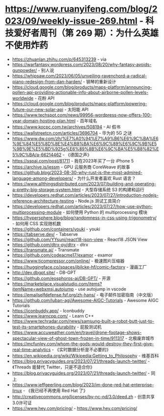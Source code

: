 # https://www.ruanyifeng.com/blog/2023/09/weekly-issue-269.html - 科技爱好者周刊（第 269 期）：为什么英雄不使用炸药

- https://zhuanlan.zhihu.com/p/645313239 - via
- https://warfantasy.wordpress.com/2023/08/20/why-fantasy-avoids-gunpowder/ - 别人说
- https://whipsaw.com/2023/06/05/unveiling-ravenchord-a-radical-piano-redesign-from-dan-harden/ - 钢琴的重新设计
- https://cloud.google.com/blog/products/maps-platform/announcing-pollen-api-providing-actionable-info-about-airborne-pollen-levels-worldwide - 花粉 API
- https://cloud.google.com/blog/products/maps-platform/powering-future-our-new-solar-api - 太阳能 API
- https://www.techspot.com/news/99956-wordpress-now-offers-100-year-domain-hosting-plan.html - 百年域名
- https://www.kocpc.com.tw/archives/508194 - AI 假书
- https://wallstreetcn.com/articles/3696704 - 华为的 5G 之谜
- https://www.dw.com/zh/%E7%A0%94%E7%A9%B6%E6%9C%BA%E6%9E%84%E5%8D%8E%E4%B8%BA%E6%9C%89%E6%9C%9B%E5%9B%9E%E5%BD%925g%E6%89%8B%E6%9C%BA%E5%B8%82%E5%9C%BA/a-66214462 - 《德国之声》
- https://sspai.com/post/81711 - 我在2023年买了一台 iPhone 5
- https://archive.is/iessm - GPU 云服务商 CoreWeave 的故事
- https://github.blog/2023-08-30-why-rust-is-the-most-admired-language-among-developers/ - 为什么开发者喜欢 Rust 语言？
- https://www.allthingsdistributed.com/2023/07/building-and-operating-a-pretty-big-storage-system.html - 大型存储系统 S3 的构建和运行
- https://developers.redhat.com/articles/2023/07/27/introduction-nodejs-reference-architecture-testing - Node.js 测试工具简介
- https://developers.redhat.com/articles/2023/07/27/how-use-python-multiprocessing-module - 如何使用 Python 的 multiprocessing 模块
- https://hypersphere.blog/blog/randomness-in-css-using-trigonometry/ - 如何用 CSS 实现随机数
- https://github.com/containers/youki - youki
- https://tabserve.dev/ - Tabserve
- https://github.com/YYsuni/react18-json-view - React18 JSON View
- https://github.com/dtrx-py/dtrx - dtrx
- https://transmate.ai/ - Transmate
- https://github.com/codeacme17/examor - examor
- https://www.ticompressor.com/online/ - 极速图片压缩器
- https://huggingface.co/spaces/jbilcke-hf/comic-factory - 漫画工厂
- http://dev.dbgpt.site/ - DB-GPT
- https://github.com/eosphoros-ai/DB-GPT/ - 开源
- https://marketplace.visualstudio.com/items?itemName=webxmsj.autojump - use autojump in vscode
- https://emailselfdefense.fsf.org/zh-hans/ - 电子邮件加密指南（中文版）
- https://github.com/luban-agi/Awesome-AIGC-Tutorials - Awesome AIGC Tutorials
- https://iconbuddy.app/ - Iconbuddy
- https://www.learncpp.com/ - Learn C++
- https://www.techradar.com/news/samsung-built-a-robot-butt-just-to-test-its-smartphones-durability - 屁股测试机
- https://www.accuweather.com/en/travel/drone-footage-shows-spectacular-view-of-ghost-town-frozen-in-time/911317 - 北极废弃城市
- https://mcfunley.com/whom-the-gods-would-destroy-they-first-give-real-time-analytics - 《实时数据分析是不必要的》
- https://en.wikipedia.org/wiki/Wikipedia:Getting_to_Philosophy - 维基百科
- https://blog.privacyguides.org/2023/07/21/threads-launch-twitter/ - 《Threads 能替代 Twitter，只是不适合你》
- https://blog.privacyguides.org/2023/07/21/threads-launch-twitter/ - 同上
- https://www.jeffgeerling.com/blog/2023/im-done-red-hat-enterprise-linux - 《我已经不再使用 Red Hat 了》
- http://creativecommons.org/licenses/by-nc-nd/3.0/deed.zh - 创意共享3.0许可证
- https://www.hey.com/pricing/ - https://www.hey.com/pricing/